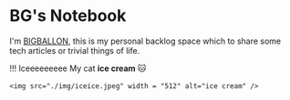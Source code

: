 # BG's Notebook

I'm [BIGBALLON](https://bigballon.github.io/), this is my personal backlog space which to share some tech articles or trivial things of life.

!!! Iceeeeeeeee
    My cat **ice cream**  :cat:

    <img src="./img/iceice.jpeg" width = "512" alt="ice cream" />
